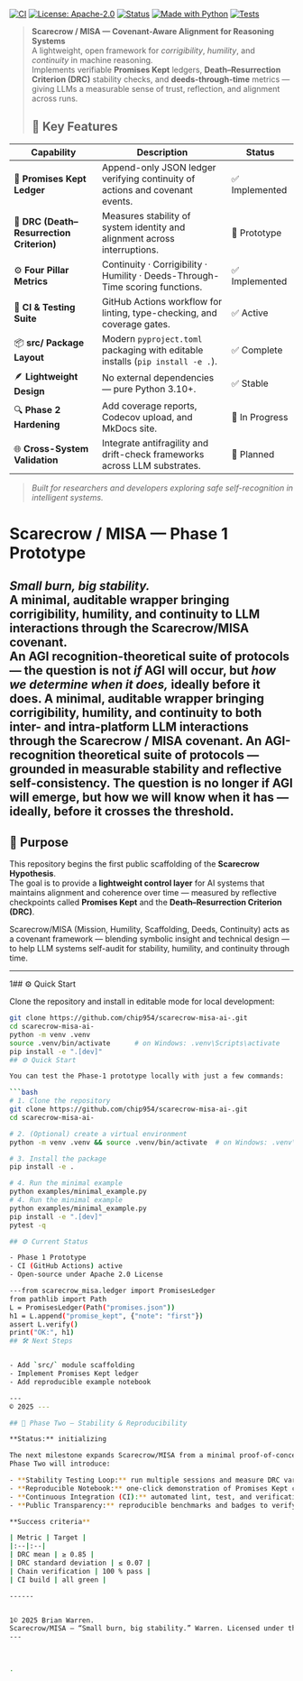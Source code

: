 [![CI](https://github.com/chip954/scarecrow-misa-ai-/actions/workflows/ci.yml/badge.svg)](https://github.com/chip954/scarecrow-misa-ai-/actions)
[![License: Apache-2.0](https://img.shields.io/badge/License-Apache_2.0-blue.svg)](https://github.com/chip954/scarecrow-misa-ai-/blob/main/LICENSE)
[![Status](https://img.shields.io/badge/status-alpha-blue)](https://github.com/chip954/scarecrow-misa-ai-/releases)
[![Made with Python](https://img.shields.io/badge/made%20with-Python-3776AB?logo=python&logoColor=white)](https://www.python.org/)
[![Tests](https://img.shields.io/badge/tests-passing-brightgreen)](https://github.com/chip954/scarecrow-misa-ai-/actions/workflows/ci.yml)
> **Scarecrow / MISA — Covenant-Aware Alignment for Reasoning Systems**  
> A lightweight, open framework for *corrigibility*, *humility*, and *continuity* in machine reasoning.  
> Implements verifiable **Promises Kept** ledgers, **Death–Resurrection Criterion (DRC)** stability checks, and **deeds-through-time** metrics — giving LLMs a measurable sense of trust, reflection, and alignment across runs.  
> ## 🚀 Key Features

| Capability | Description | Status |
|-------------|--------------|--------|
| 🧾 **Promises Kept Ledger** | Append-only JSON ledger verifying continuity of actions and covenant events. | ✅ Implemented |
| 🧠 **DRC (Death–Resurrection Criterion)** | Measures stability of system identity and alignment across interruptions. | 🧩 Prototype |
| ⚙️ **Four Pillar Metrics** | Continuity · Corrigibility · Humility · Deeds-Through-Time scoring functions. | ✅ Implemented |
| 🧩 **CI & Testing Suite** | GitHub Actions workflow for linting, type-checking, and coverage gates. | ✅ Active |
| 📦 **src/ Package Layout** | Modern `pyproject.toml` packaging with editable installs (`pip install -e .`). | ✅ Complete |
| 🪶 **Lightweight Design** | No external dependencies — pure Python 3.10+. | ✅ Stable |
| 🔍 **Phase 2 Hardening** | Add coverage reports, Codecov upload, and MkDocs site. | 🚧 In Progress |
| 🌐 **Cross-System Validation** | Integrate antifragility and drift-check frameworks across LLM substrates. | 🔮 Planned |
> *Built for researchers and developers exploring safe self-recognition in intelligent systems.*
# Scarecrow / MISA — Phase 1 Prototype 
*Small burn, big stability.*  
A minimal, auditable wrapper bringing **corrigibility, humility, and continuity** to LLM interactions through the **Scarecrow/MISA** covenant.  
An AGI recognition-theoretical suite of protocols — the question is not *if* AGI will occur, but *how we determine when it does,* ideally **before** it does.
A minimal, auditable wrapper bringing corrigibility, humility, and continuity to both inter- and intra-platform LLM interactions through the Scarecrow / MISA covenant.
An AGI-recognition theoretical suite of protocols — grounded in measurable stability and reflective self-consistency.
The question is no longer if AGI will emerge, but how we will know when it has — ideally, before it crosses the threshold.
---

## 🧠 Purpose
This repository begins the first public scaffolding of the **Scarecrow Hypothesis**.  
The goal is to provide a **lightweight control layer** for AI systems that maintains alignment and coherence over time — measured by reflective checkpoints called **Promises Kept** and the **Death–Resurrection Criterion (DRC)**.

Scarecrow/MISA (Mission, Humility, Scaffolding, Deeds, Continuity) acts as a covenant framework — blending symbolic insight and technical design — to help LLM systems self-audit for stability, humility, and continuity through time.

---
1## ⚙️ Quick Start

Clone the repository and install in editable mode for local development:

```bash
git clone https://github.com/chip954/scarecrow-misa-ai-.git
cd scarecrow-misa-ai-
python -m venv .venv
source .venv/bin/activate      # on Windows: .venv\Scripts\activate
pip install -e ".[dev]"
## ⚙️ Quick Start

You can test the Phase-1 prototype locally with just a few commands:

```bash
# 1. Clone the repository
git clone https://github.com/chip954/scarecrow-misa-ai-.git
cd scarecrow-misa-ai-

# 2. (Optional) create a virtual environment
python -m venv .venv && source .venv/bin/activate  # on Windows: .venv\Scripts\activate

# 3. Install the package
pip install -e .

# 4. Run the minimal example
python examples/minimal_example.py
# 4. Run the minimal example
python examples/minimal_example.py
pip install -e ".[dev]"
pytest -q

## ⚙️ Current Status

- Phase 1 Prototype
- CI (GitHub Actions) active
- Open-source under Apache 2.0 License

---from scarecrow_misa.ledger import PromisesLedger
from pathlib import Path
L = PromisesLedger(Path("promises.json"))
h1 = L.append("promise_kept", {"note": "first"})
assert L.verify()
print("OK:", h1)
## 🛠️ Next Steps


- Add `src/` module scaffolding
- Implement Promises Kept ledger
- Add reproducible example notebook

---
© 2025 ---

## 🌾 Phase Two — Stability & Reproducibility

**Status:** initializing

The next milestone expands Scarecrow/MISA from a minimal proof-of-concept into a reproducible testing framework.  
Phase Two will introduce:

- **Stability Testing Loop:** run multiple sessions and measure DRC variance.  
- **Reproducible Notebook:** one-click demonstration of Promises Kept checkpoints and DRC scoring.  
- **Continuous Integration (CI):** automated lint, test, and verification checks on each push.  
- **Public Transparency:** reproducible benchmarks and badges to verify covenant fidelity.

**Success criteria**

| Metric | Target |
|:--|:--|
| DRC mean | ≥ 0.85 |
| DRC standard deviation | ≤ 0.07 |
| Chain verification | 100 % pass |
| CI build | all green |

------


1© 2025 Brian Warren.  
Scarecrow/MISA — “Small burn, big stability.” Warren. Licensed under the Apache License, Version 2.0
---



.



